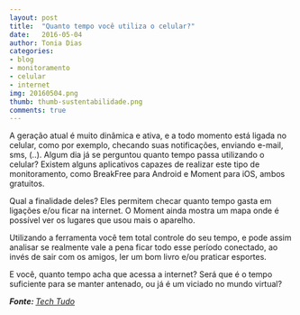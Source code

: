 ```yaml
---
layout: post
title:  "Quanto tempo você utiliza o celular?"
date:   2016-05-04
author: Tonia Dias
categories: 
- blog
- monitoramento
- celular
- internet
img: 20160504.png
thumb: thumb-sustentabilidade.png
comments: true
---
```


A geração atual é muito dinâmica e ativa, e a todo momento está ligada no celular, como por exemplo, checando suas notificações, enviando e-mail, sms, (..). Algum dia já se perguntou quanto tempo passa utilizando o celular? Existem alguns aplicativos capazes de realizar este tipo de monitoramento, como BreakFree para Android e Moment para iOS, ambos gratuitos.<!--more-->

Qual a finalidade deles? Eles permitem checar quanto tempo gasta em ligações e/ou ficar na internet. O Moment ainda mostra um mapa onde é possível ver os lugares que usou mais o aparelho.

Utilizando a ferramenta você tem total controle do seu tempo, e pode assim analisar se realmente vale a pena ficar todo esse período conectado, ao invés de sair com os amigos, ler um bom livro e/ou praticar esportes.

E você, quanto tempo acha que acessa a internet? Será que é o tempo suficiente para se manter antenado, ou já é um viciado no mundo virtual?

<i><b>Fonte: </b><a href="http://www.techtudo.com.br/noticias/noticia/2014/08/nao-perca-mais-tempo-apps-controlam-quantas-horas-voce-gasta-no-celular.html">Tech Tudo</a></i>